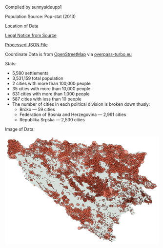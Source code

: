 Compiled by sunnysideupp1

Population Source: Pop-stat (2013)

[Location of Data](http://pop-stat.mashke.org/bosnia-ethnic-loc2013.htm)

[Legal Notice from Source](http://pop-stat.mashke.org/about/)

[Processed JSON File](https://github.com/nyghts7/bosnia-and-herzegovina/blob/main/bosnia-and-herzegovina.txt)

Coordinate Data is from [OpenStreetMap](https://www.openstreetmap.org/copyright) via [overpass-turbo.eu](https://github.com/tyrasd/overpass-turbo)

Stats:
+ 5,580 settlements
+ 3,531,159 total population
+ 2 cities with more than 100,000 people
+ 35 cities with more than 10,000 people
+ 631 cities with more than 1,000 people
+ 587 cities with less than 10 people
+ The number of cities in each political division is broken down thusly:
     - Brčko — 59 cities
     - Federation of Bosnia and Herzegovina — 2,991 cities
     - Republika Srpska — 2,530 cities
 
Image of Data:

![Population distribution map of Bosnia and Herzegovina](https://github.com/nyghts7/bosnia-and-herzegovina/blob/main/bosnia-and-herzegovina.png)
